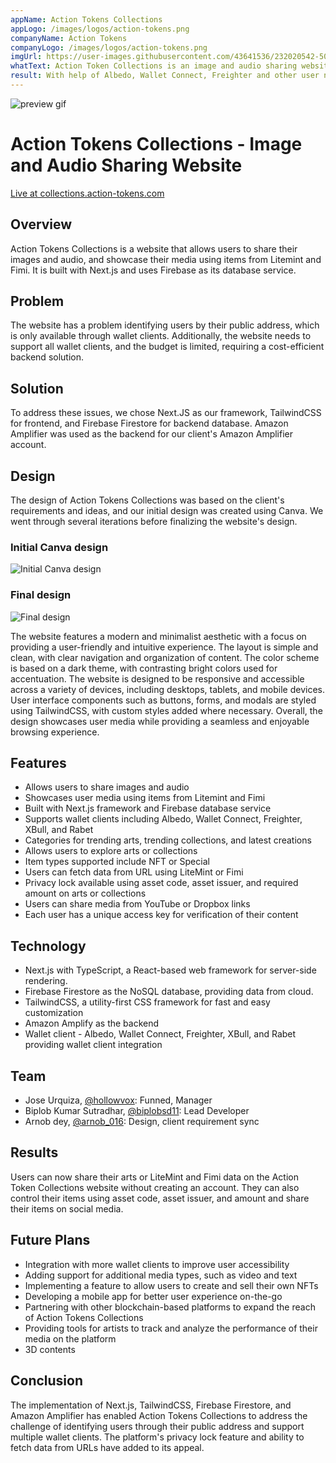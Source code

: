 ```yaml
---
appName: Action Tokens Collections
appLogo: /images/logos/action-tokens.png
companyName: Action Tokens
companyLogo: /images/logos/action-tokens.png
imgUrl: https://user-images.githubusercontent.com/43641536/232020542-503e6a6d-16da-4a3e-bfc1-7e10e5c5237a.png
whatText: Action Token Collections is an image and audio sharing website that stellar integrated.
result: With help of Albedo, Wallet Connect, Freighter and other user no need to create account
---
```


![preview gif](https://user-images.githubusercontent.com/43641536/232020542-503e6a6d-16da-4a3e-bfc1-7e10e5c5237a.png)

# Action Tokens Collections - Image and Audio Sharing Website

<a href="https://collections.action-tokens.com/">Live at collections.action-tokens.com</a>

## Overview

Action Tokens Collections is a website that allows users to share their images and audio, and showcase their media using items from Litemint and Fimi. It is built with Next.js and uses Firebase as its database service.

## Problem

The website has a problem identifying users by their public address, which is only available through wallet clients. Additionally, the website needs to support all wallet clients, and the budget is limited, requiring a cost-efficient backend solution.

## Solution

To address these issues, we chose Next.JS as our framework, TailwindCSS for frontend, and Firebase Firestore for backend database. Amazon Amplifier was used as the backend for our client's Amazon Amplifier account.

## Design

The design of Action Tokens Collections was based on the client's requirements and ideas, and our initial design was created using Canva. We went through several iterations before finalizing the website's design.

### Initial Canva design

![Initial Canva design](https://user-images.githubusercontent.com/43641536/232142586-754f13ff-ed77-4d34-8704-e50c50e921d0.jpeg)

### Final design

![Final design](https://user-images.githubusercontent.com/43641536/232143473-90377100-53cc-4146-82f0-294b096a8d8c.png)

The website features a modern and minimalist aesthetic with a focus on providing a user-friendly and intuitive experience. The layout is simple and clean, with clear navigation and organization of content. The color scheme is based on a dark theme, with contrasting bright colors used for accentuation. The website is designed to be responsive and accessible across a variety of devices, including desktops, tablets, and mobile devices. User interface components such as buttons, forms, and modals are styled using TailwindCSS, with custom styles added where necessary. Overall, the design showcases user media while providing a seamless and enjoyable browsing experience.

## Features

- Allows users to share images and audio
- Showcases user media using items from Litemint and Fimi
- Built with Next.js framework and Firebase database service
- Supports wallet clients including Albedo, Wallet Connect, Freighter, XBull, and Rabet
- Categories for trending arts, trending collections, and latest creations
- Allows users to explore arts or collections
- Item types supported include NFT or Special
- Users can fetch data from URL using LiteMint or Fimi
- Privacy lock available using asset code, asset issuer, and required amount on arts or collections
- Users can share media from YouTube or Dropbox links
- Each user has a unique access key for verification of their content

## Technology

- Next.js with TypeScript, a React-based web framework for server-side rendering.
- Firebase Firestore as the NoSQL database, providing data from cloud.
- TailwindCSS, a utility-first CSS framework for fast and easy customization
- Amazon Amplify as the backend
- Wallet client - Albedo, Wallet Connect, Freighter, XBull, and Rabet providing wallet client integration

## Team

- Jose Urquiza, <a href='https://twitter.com/@hollowvox'>@hollowvox</a>: Funned, Manager
- Biplob Kumar Sutradhar, <a href='https://twitter.com/@biplobsd11'>@biplobsd11</a>: Lead Developer
- Arnob dey, <a href='https://twitter.com/@arnob_016'>@arnob_016</a>: Design, client requirement sync

## Results

Users can now share their arts or LiteMint and Fimi data on the Action Token Collections website without creating an account. They can also control their items using asset code, asset issuer, and amount and share their items on social media.

## Future Plans

- Integration with more wallet clients to improve user accessibility
- Adding support for additional media types, such as video and text
- Implementing a feature to allow users to create and sell their own NFTs
- Developing a mobile app for better user experience on-the-go
- Partnering with other blockchain-based platforms to expand the reach of Action Tokens Collections
- Providing tools for artists to track and analyze the performance of their media on the platform
- 3D contents

## Conclusion

The implementation of Next.js, TailwindCSS, Firebase Firestore, and Amazon Amplifier has enabled Action Tokens Collections to address the challenge of identifying users through their public address and support multiple wallet clients. The platform's privacy lock feature and ability to fetch data from URLs have added to its appeal.
